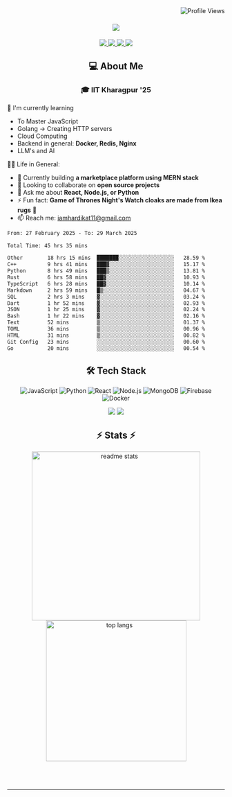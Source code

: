 <img align="right" src="https://komarev.com/ghpvc/?username=hs094&color=blue" alt="Profile Views" />

<h1 align="center">
  <img src="https://readme-typing-svg.herokuapp.com?font=Righteous&size=35&duration=4000&color=2AA889&center=true&vCenter=true&width=500&lines=Hi+There!+👋;I'm+Hardik+Soni+💻;" />
</h1>
<div align="center"> 
  <a href="mailto:iamhardikat11@gmail.com">
    <img src="https://img.shields.io/badge/Gmail-333333?style=for-the-badge&logo=gmail&logoColor=red" />
  </a>
  <a href="https://www.linkedin.com/in/hardik-soni-498271141/" target="_blank">
    <img src="https://img.shields.io/badge/LinkedIn-0077B5?style=for-the-badge&logo=linkedin&logoColor=white" target="_blank" />
  </a>
  <a href="https://hs094-portfolio.netlify.app/" target="_blank">
     <img src="https://img.shields.io/badge/Portfolio-FF5722?style=for-the-badge&logo=todoist&logoColor=white" target="_blank" /> 
  </a>
  <a href="https://www.instagram.com/hardik.s.094/" target="_blank"> 
    <img src="https://img.shields.io/badge/Instagram-E4405F?style=for-the-badge&logo=instagram&logoColor=white)" target="_blank" />
  </a>
</div>

<h2 align="center"> 💻 About Me</h2>
<h3 align="center">🎓 IIT Kharagpur '25</h3>

🌱 I'm currently learning
- To Master JavaScript
- Golang -> Creating HTTP servers
- Cloud Computing
- Backend in general: **Docker, Redis, Nginx**
- LLM's and AI

👍🏻 Life in General:
- 🔭 Currently building **a marketplace platform using MERN stack**
- 👯 Looking to collaborate on **open source projects**
- 💬 Ask me about **React, Node.js, or Python**
- ⚡ Fun fact: **Game of Thrones Night's Watch cloaks are made from Ikea rugs** 🧥
- 📫 Reach me: [iamhardikat11@gmail.com](mailto:iamhardikat11@gmail.com)

<!--START_SECTION:waka-->

```txt
From: 27 February 2025 - To: 29 March 2025

Total Time: 45 hrs 35 mins

Other        18 hrs 15 mins  ███████░░░░░░░░░░░░░░░░░░   28.59 %
C++          9 hrs 41 mins   ███▓░░░░░░░░░░░░░░░░░░░░░   15.17 %
Python       8 hrs 49 mins   ███▒░░░░░░░░░░░░░░░░░░░░░   13.81 %
Rust         6 hrs 58 mins   ██▓░░░░░░░░░░░░░░░░░░░░░░   10.93 %
TypeScript   6 hrs 28 mins   ██▓░░░░░░░░░░░░░░░░░░░░░░   10.14 %
Markdown     2 hrs 59 mins   █▒░░░░░░░░░░░░░░░░░░░░░░░   04.67 %
SQL          2 hrs 3 mins    ▓░░░░░░░░░░░░░░░░░░░░░░░░   03.24 %
Dart         1 hr 52 mins    ▓░░░░░░░░░░░░░░░░░░░░░░░░   02.93 %
JSON         1 hr 25 mins    ▓░░░░░░░░░░░░░░░░░░░░░░░░   02.24 %
Bash         1 hr 22 mins    ▓░░░░░░░░░░░░░░░░░░░░░░░░   02.16 %
Text         52 mins         ▒░░░░░░░░░░░░░░░░░░░░░░░░   01.37 %
TOML         36 mins         ▒░░░░░░░░░░░░░░░░░░░░░░░░   00.96 %
HTML         31 mins         ▒░░░░░░░░░░░░░░░░░░░░░░░░   00.82 %
Git Config   23 mins         ░░░░░░░░░░░░░░░░░░░░░░░░░   00.60 %
Go           20 mins         ░░░░░░░░░░░░░░░░░░░░░░░░░   00.54 %
```

<!--END_SECTION:waka-->

<h2 align="center">🛠 Tech Stack</h2> 

<div align="center">
  
  ![JavaScript](https://img.shields.io/badge/-JavaScript-F7DF1E?style=flat-square&logo=javascript&logoColor=black)
  ![Python](https://img.shields.io/badge/-Python-3776AB?style=flat-square&logo=python&logoColor=white)
  ![React](https://img.shields.io/badge/-React-61DAFB?style=flat-square&logo=react&logoColor=black)
  ![Node.js](https://img.shields.io/badge/-Node.js-339933?style=flat-square&logo=node.js&logoColor=white)
  ![MongoDB](https://img.shields.io/badge/-MongoDB-47A248?style=flat-square&logo=mongodb&logoColor=white)
  ![Firebase](https://img.shields.io/badge/-Firebase-FFCA28?style=flat-square&logo=firebase&logoColor=black)
  ![Docker](https://img.shields.io/badge/-Docker-2496ED?style=flat-square&logo=docker&logoColor=white)
  
  <img src="https://skillicons.dev/icons?i=react,bootstrap,mui,html,css,vscode,github,figma,tailwind,git,r" />
  <img src="https://skillicons.dev/icons?i=nodejs,python,javascript,typescript,express,firebase,mongodb,c,java,nextjs,mysql,flask" /><br>
</div>

<h2 align="center">⚡ Stats ⚡</h2>

<div align="center">
  <img width=390 src="https://github-readme-stats-salesp07.vercel.app/api?username=hs094&count_private=true&show_icons=true&theme=react&rank_icon=github&border_radius=10" alt="readme stats" />
  <br/>
  <img width=325 align="center" src="https://github-readme-stats-salesp07.vercel.app/api/top-langs/?username=hs094&hide=HTML&langs_count=8&layout=compact&theme=react&border_radius=10&size_weight=0.5&count_weight=0.5&exclude_repo=github-readme-stats" alt="top langs" />
</div>
<br>
<br/><br/>
<hr/>
<br/>
